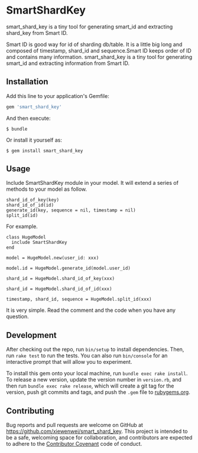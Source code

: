 # SmartShardKey

smart_shard_key is a tiny tool for generating smart_id and extracting shard_key from Smart ID.

Smart ID is good way for id of sharding db/table. It is a little big long and composed of timestamp, shard_id and sequence.Smart ID keeps order of ID and contains many information. smart_shard_key is a tiny tool for generating smart_id and extracting information from Smart ID.

## Installation

Add this line to your application's Gemfile:

```ruby
gem 'smart_shard_key'
```

And then execute:

    $ bundle

Or install it yourself as:

    $ gem install smart_shard_key

## Usage

Include SmartShardKey module in your model. It will extend a series of methods to your model as follow.

```
shard_id_of_key(key)
shard_id_of_id(id)
generate_id(key, sequence = nil, timestamp = nil)
split_id(id)
```

For example.

```
class HugeModel
  include SmartShardKey
end

model = HugeModel.new(user_id: xxx)

model.id = HugeModel.generate_id(model.user_id)

shard_id = HugeModel.shard_id_of_key(xxx)

shard_id = HugeModel.shard_id_of_id(xxx)

timestamp, shard_id, sequence = HugeModel.split_id(xxx)

```

It is very simple. Read the comment and the code when you have any question.

## Development

After checking out the repo, run `bin/setup` to install dependencies. Then, run `rake test` to run the tests. You can also run `bin/console` for an interactive prompt that will allow you to experiment.

To install this gem onto your local machine, run `bundle exec rake install`. To release a new version, update the version number in `version.rb`, and then run `bundle exec rake release`, which will create a git tag for the version, push git commits and tags, and push the `.gem` file to [rubygems.org](https://rubygems.org).

## Contributing

Bug reports and pull requests are welcome on GitHub at https://github.com/xiewenwei/smart_shard_key. This project is intended to be a safe, welcoming space for collaboration, and contributors are expected to adhere to the [Contributor Covenant](http://contributor-covenant.org) code of conduct.

